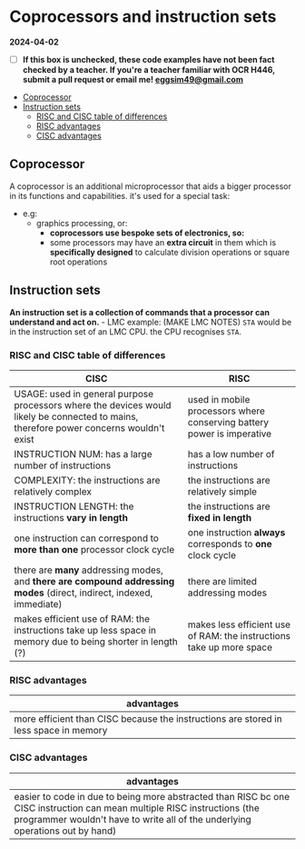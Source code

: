 # Coprocessors and instruction sets

**2024-04-02**

- [ ] **If this box is unchecked, these code examples have not been fact checked by a teacher. If you're a teacher familiar with OCR H446, submit a pull request or email me! <eggsim49@gmail.com>**

<!-- vim-markdown-toc GFM -->

* [Coprocessor](#coprocessor)
* [Instruction sets](#instruction-sets)
    * [RISC and CISC table of differences](#risc-and-cisc-table-of-differences)
    * [RISC advantages](#risc-advantages)
    * [CISC advantages](#cisc-advantages)

<!-- vim-markdown-toc -->

## Coprocessor

A coprocessor is an additional microprocessor that aids a bigger processor in its functions and capabilities.
it's used for a special task:
- e.g: 
    - graphics processing, or:
        - **coprocessors use bespoke sets of electronics, so:**
        - some processors may have an **extra circuit** in them which is **specifically designed** to calculate division operations or square root operations

## Instruction sets

**An instruction set is a collection of commands that a processor can understand and act on.**
    - LMC example: (MAKE LMC NOTES)
    `STA` would be in the instruction set of an LMC CPU. the CPU recognises `STA`.

### RISC and CISC table of differences

| CISC                                                                                                                                    | RISC                                                                   |
|-----------------------------------------------------------------------------------------------------------------------------------------|------------------------------------------------------------------------|
| USAGE: used in general purpose processors where the devices would likely be connected to mains, therefore power concerns wouldn't exist | used in mobile processors where conserving battery power is imperative |
| INSTRUCTION NUM: has a large number of instructions                                                                                     | has a low number of instructions                                       |
| COMPLEXITY: the instructions are relatively complex                                                                                     | the instructions are relatively simple                                 |
| INSTRUCTION LENGTH: the instructions **vary in length**                                                                                 | the instructions are **fixed in length**                               |
| one instruction can correspond to **more than one** processor clock cycle                                                               | one instruction **always** corresponds to **one** clock cycle          |
| there are **many** addressing modes, and **there are compound addressing modes** (direct, indirect, indexed, immediate)                 | there are limited addressing modes                                     |
| makes efficient use of RAM: the instructions take up less space in memory due to being shorter in length (?)                            | makes less efficient use of RAM: the instructions take up more space   |

### RISC advantages

| advantages                                                                           |
|--------------------------------------------------------------------------------------|
| more efficient than CISC because the instructions are stored in less space in memory |

### CISC advantages

| advantages                                                                                                                                                                                                |
|-----------------------------------------------------------------------------------------------------------------------------------------------------------------------------------------------------------|
| easier to code in due to being more abstracted than RISC bc one CISC instruction can mean multiple RISC instructions (the programmer wouldn't have to write all of the underlying operations out by hand) |
